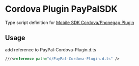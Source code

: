 Cordova Plugin PayPalSDK
=============

Type script definition for [Mobile SDK Cordova/Phonegap Plugin](https://github.com/paypal/PayPal-Cordova-Plugin)

Usage
-----
add reference to PayPal-Cordova-Plugin.d.ts

```xml
///<reference path="d/PayPal-Cordova-Plugin.d.ts" />
```
